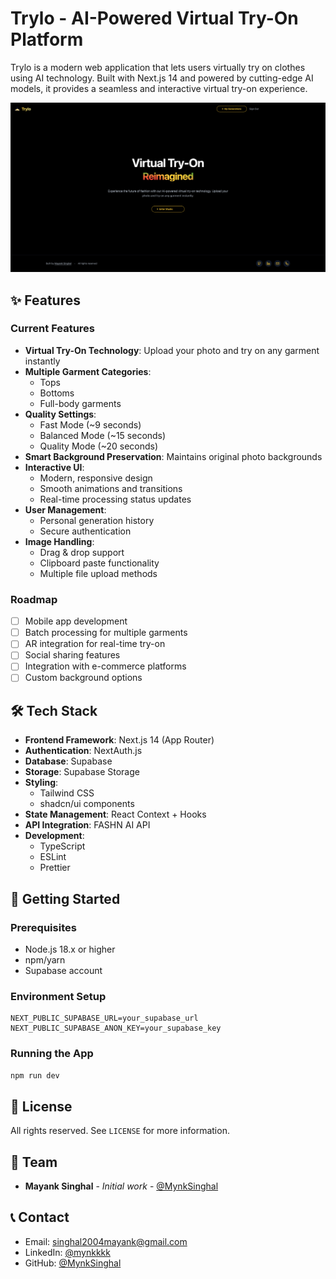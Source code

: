 # Trylo - AI-Powered Virtual Try-On Platform

Trylo is a modern web application that lets users virtually try on clothes using AI technology. Built with Next.js 14 and powered by cutting-edge AI models, it provides a seamless and interactive virtual try-on experience.

![Trylo](public/TryloImage.png)
## ✨ Features

### Current Features
- **Virtual Try-On Technology**: Upload your photo and try on any garment instantly
- **Multiple Garment Categories**: 
  - Tops
  - Bottoms
  - Full-body garments
- **Quality Settings**:
  - Fast Mode (~9 seconds)
  - Balanced Mode (~15 seconds)
  - Quality Mode (~20 seconds)
- **Smart Background Preservation**: Maintains original photo backgrounds
- **Interactive UI**:
  - Modern, responsive design
  - Smooth animations and transitions
  - Real-time processing status updates
- **User Management**:
  - Personal generation history
  - Secure authentication
- **Image Handling**:
  - Drag & drop support
  - Clipboard paste functionality
  - Multiple file upload methods

  

### Roadmap
- [ ] Mobile app development
- [ ] Batch processing for multiple garments
- [ ] AR integration for real-time try-on
- [ ] Social sharing features
- [ ] Integration with e-commerce platforms
- [ ] Custom background options

## 🛠 Tech Stack

- **Frontend Framework**: Next.js 14 (App Router)
- **Authentication**: NextAuth.js
- **Database**: Supabase
- **Storage**: Supabase Storage
- **Styling**: 
  - Tailwind CSS
  - shadcn/ui components
- **State Management**: React Context + Hooks
- **API Integration**: FASHN AI API
- **Development**:
  - TypeScript
  - ESLint
  - Prettier

## 🚀 Getting Started

### Prerequisites
- Node.js 18.x or higher
- npm/yarn
- Supabase account

### Environment Setup

```env
NEXT_PUBLIC_SUPABASE_URL=your_supabase_url
NEXT_PUBLIC_SUPABASE_ANON_KEY=your_supabase_key
```


### Running the App

```bash
npm run dev
```
## 📄 License

All rights reserved. See `LICENSE` for more information.

## 👥 Team

- **Mayank Singhal** - _Initial work_ - [@MynkSinghal](https://github.com/MynkSinghal)

## 📞 Contact

- Email: singhal2004mayank@gmail.com
- LinkedIn: [@mynkkkk](https://www.linkedin.com/in/mynkkkk/)
- GitHub: [@MynkSinghal](https://github.com/MynkSinghal)
